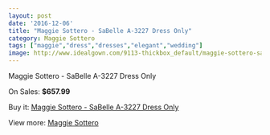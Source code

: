 ```yaml
---
layout: post
date: '2016-12-06'
title: "Maggie Sottero - SaBelle A-3227 Dress Only"
category: Maggie Sottero
tags: ["maggie","dress","dresses","elegant","wedding"]
image: http://www.idealgown.com/9113-thickbox_default/maggie-sottero-sabelle-a-3227-dress-only.jpg
---
```

Maggie Sottero - SaBelle A-3227 Dress Only

On Sales: **$657.99**
<a href="https://www.idealgown.com/en/maggie-sottero/3811-maggie-sottero-sabelle-a-3227-dress-only.html"><amp-img layout="responsive" width="600" height="600" src="//www.idealgown.com/9113-thickbox_default/maggie-sottero-sabelle-a-3227-dress-only.jpg" alt="Maggie Sottero - SaBelle A-3227 Dress Only 0" /></a>
<a href="https://www.idealgown.com/en/maggie-sottero/3811-maggie-sottero-sabelle-a-3227-dress-only.html"><amp-img layout="responsive" width="600" height="600" src="//www.idealgown.com/9114-thickbox_default/maggie-sottero-sabelle-a-3227-dress-only.jpg" alt="Maggie Sottero - SaBelle A-3227 Dress Only 1" /></a>

Buy it: [Maggie Sottero - SaBelle A-3227 Dress Only](https://www.idealgown.com/en/maggie-sottero/3811-maggie-sottero-sabelle-a-3227-dress-only.html "Maggie Sottero - SaBelle A-3227 Dress Only")

View more: [Maggie Sottero](https://www.idealgown.com/en/45-maggie-sottero "Maggie Sottero")